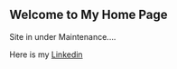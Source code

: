 ## Welcome to My Home Page

Site in under Maintenance....

Here is my [Linkedin](https://www.linkedin.com/in/hemanthyarlagadda/)
